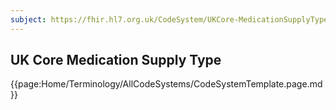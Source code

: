 ```yaml
---
subject: https://fhir.hl7.org.uk/CodeSystem/UKCore-MedicationSupplyType
---
```

## UK Core Medication Supply Type

{{page:Home/Terminology/AllCodeSystems/CodeSystemTemplate.page.md}}